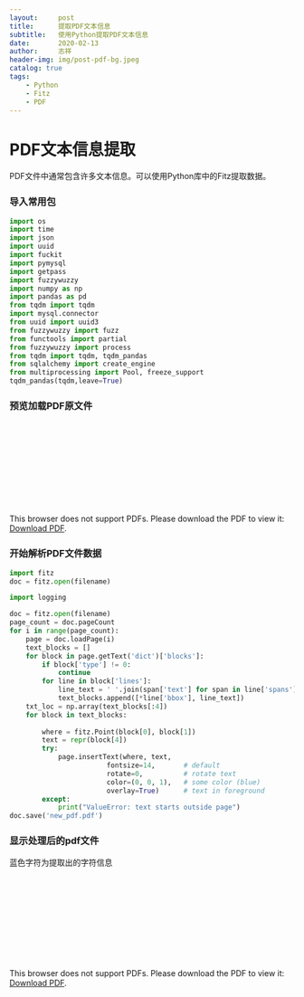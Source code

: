 ```yaml
---
layout:     post
title:      提取PDF文本信息
subtitle:   使用Python提取PDF文本信息
date:       2020-02-13
author:     志祥
header-img: img/post-pdf-bg.jpeg
catalog: true
tags:
    - Python
    - Fitz
    - PDF
---
```


# PDF文本信息提取

PDF文件中通常包含许多文本信息。可以使用Python库中的Fitz提取数据。

### 导入常用包

```python
import os
import time
import json
import uuid
import fuckit
import pymysql
import getpass
import fuzzywuzzy
import numpy as np
import pandas as pd
from tqdm import tqdm
import mysql.connector
from uuid import uuid3
from fuzzywuzzy import fuzz
from functools import partial
from fuzzywuzzy import process
from tqdm import tqdm, tqdm_pandas
from sqlalchemy import create_engine
from multiprocessing import Pool, freeze_support
tqdm_pandas(tqdm,leave=True)
```

### 预览加载PDF原文件

<object data="https://raw.githubusercontent.com/mukever/mukever.github.io/master/pdf/raw_pdf.pdf" type="application/pdf" width="700px" height="700px">
    <embed src="https://raw.githubusercontent.com/mukever/mukever.github.io/master/pdf/raw_pdf.pdf">
        <p>This browser does not support PDFs. Please download the PDF to view it: <a href="https://raw.githubusercontent.com/mukever/mukever.github.io/master/pdf/raw_pdf.pdf">Download PDF</a>.</p>
    </embed>
</object>

### 开始解析PDF文件数据

```python
import fitz
doc = fitz.open(filename)
```

```python
import logging

doc = fitz.open(filename)
page_count = doc.pageCount
for i in range(page_count):
    page = doc.loadPage(i)
    text_blocks = []
    for block in page.getText('dict')['blocks']:
        if block['type'] != 0:
            continue
        for line in block['lines']:
            line_text = ' '.join(span['text'] for span in line['spans'])
            text_blocks.append([*line['bbox'], line_text])
    txt_loc = np.array(text_blocks[:4])  
    for block in text_blocks:
        
        where = fitz.Point(block[0], block[1])
        text = repr(block[4])
        try:
            page.insertText(where, text,
                        fontsize=14,       # default
                        rotate=0,          # rotate text
                        color=(0, 0, 1),   # some color (blue)
                        overlay=True)      # text in foreground
        except:
            print("ValueError: text starts outside page")
doc.save('new_pdf.pdf')
```

### 显示处理后的pdf文件

蓝色字符为提取出的字符信息

<object data="https://raw.githubusercontent.com/mukever/mukever.github.io/master/pdf/new_pdf.pdf" type="application/pdf" width="700px" height="700px">
    <embed src="https://raw.githubusercontent.com/mukever/mukever.github.io/master/pdf/new_pdf.pdf">
        <p>This browser does not support PDFs. Please download the PDF to view it: <a href="https://raw.githubusercontent.com/mukever/mukever.github.io/master/pdf/new_pdf.pdf">Download PDF</a>.</p>
    </embed>
</object>